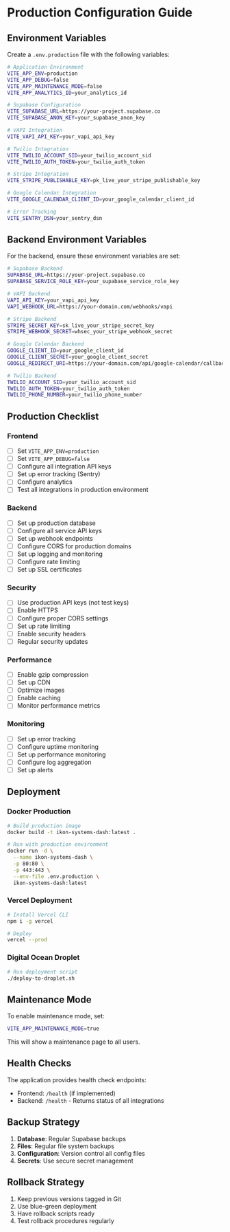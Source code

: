 # Production Configuration Guide

## Environment Variables

Create a `.env.production` file with the following variables:

```bash
# Application Environment
VITE_APP_ENV=production
VITE_APP_DEBUG=false
VITE_APP_MAINTENANCE_MODE=false
VITE_APP_ANALYTICS_ID=your_analytics_id

# Supabase Configuration
VITE_SUPABASE_URL=https://your-project.supabase.co
VITE_SUPABASE_ANON_KEY=your_supabase_anon_key

# VAPI Integration
VITE_VAPI_API_KEY=your_vapi_api_key

# Twilio Integration
VITE_TWILIO_ACCOUNT_SID=your_twilio_account_sid
VITE_TWILIO_AUTH_TOKEN=your_twilio_auth_token

# Stripe Integration
VITE_STRIPE_PUBLISHABLE_KEY=pk_live_your_stripe_publishable_key

# Google Calendar Integration
VITE_GOOGLE_CALENDAR_CLIENT_ID=your_google_calendar_client_id

# Error Tracking
VITE_SENTRY_DSN=your_sentry_dsn
```

## Backend Environment Variables

For the backend, ensure these environment variables are set:

```bash
# Supabase Backend
SUPABASE_URL=https://your-project.supabase.co
SUPABASE_SERVICE_ROLE_KEY=your_supabase_service_role_key

# VAPI Backend
VAPI_API_KEY=your_vapi_api_key
VAPI_WEBHOOK_URL=https://your-domain.com/webhooks/vapi

# Stripe Backend
STRIPE_SECRET_KEY=sk_live_your_stripe_secret_key
STRIPE_WEBHOOK_SECRET=whsec_your_stripe_webhook_secret

# Google Calendar Backend
GOOGLE_CLIENT_ID=your_google_client_id
GOOGLE_CLIENT_SECRET=your_google_client_secret
GOOGLE_REDIRECT_URI=https://your-domain.com/api/google-calendar/callback

# Twilio Backend
TWILIO_ACCOUNT_SID=your_twilio_account_sid
TWILIO_AUTH_TOKEN=your_twilio_auth_token
TWILIO_PHONE_NUMBER=your_twilio_phone_number
```

## Production Checklist

### Frontend
- [ ] Set `VITE_APP_ENV=production`
- [ ] Set `VITE_APP_DEBUG=false`
- [ ] Configure all integration API keys
- [ ] Set up error tracking (Sentry)
- [ ] Configure analytics
- [ ] Test all integrations in production environment

### Backend
- [ ] Set up production database
- [ ] Configure all service API keys
- [ ] Set up webhook endpoints
- [ ] Configure CORS for production domains
- [ ] Set up logging and monitoring
- [ ] Configure rate limiting
- [ ] Set up SSL certificates

### Security
- [ ] Use production API keys (not test keys)
- [ ] Enable HTTPS
- [ ] Configure proper CORS settings
- [ ] Set up rate limiting
- [ ] Enable security headers
- [ ] Regular security updates

### Performance
- [ ] Enable gzip compression
- [ ] Set up CDN
- [ ] Optimize images
- [ ] Enable caching
- [ ] Monitor performance metrics

### Monitoring
- [ ] Set up error tracking
- [ ] Configure uptime monitoring
- [ ] Set up performance monitoring
- [ ] Configure log aggregation
- [ ] Set up alerts

## Deployment

### Docker Production
```bash
# Build production image
docker build -t ikon-systems-dash:latest .

# Run with production environment
docker run -d \
  --name ikon-systems-dash \
  -p 80:80 \
  -p 443:443 \
  --env-file .env.production \
  ikon-systems-dash:latest
```

### Vercel Deployment
```bash
# Install Vercel CLI
npm i -g vercel

# Deploy
vercel --prod
```

### Digital Ocean Droplet
```bash
# Run deployment script
./deploy-to-droplet.sh
```

## Maintenance Mode

To enable maintenance mode, set:
```bash
VITE_APP_MAINTENANCE_MODE=true
```

This will show a maintenance page to all users.

## Health Checks

The application provides health check endpoints:

- Frontend: `/health` (if implemented)
- Backend: `/health` - Returns status of all integrations

## Backup Strategy

1. **Database**: Regular Supabase backups
2. **Files**: Regular file system backups
3. **Configuration**: Version control all config files
4. **Secrets**: Use secure secret management

## Rollback Strategy

1. Keep previous versions tagged in Git
2. Use blue-green deployment
3. Have rollback scripts ready
4. Test rollback procedures regularly
